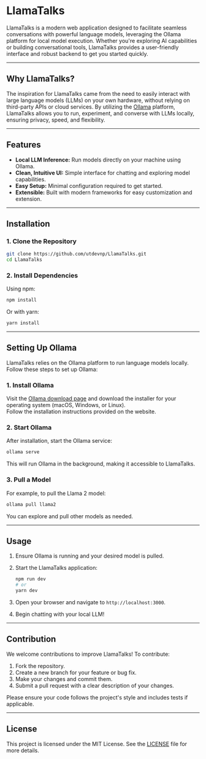 # LlamaTalks

LlamaTalks is a modern web application designed to facilitate seamless conversations with powerful language models, leveraging the Ollama platform for local model execution. Whether you're exploring AI capabilities or building conversational tools, LlamaTalks provides a user-friendly interface and robust backend to get you started quickly.

---

## Why LlamaTalks?

The inspiration for LlamaTalks came from the need to easily interact with large language models (LLMs) on your own hardware, without relying on third-party APIs or cloud services. By utilizing the [Ollama](https://ollama.com/) platform, LlamaTalks allows you to run, experiment, and converse with LLMs locally, ensuring privacy, speed, and flexibility.

---

## Features

- **Local LLM Inference:** Run models directly on your machine using Ollama.
- **Clean, Intuitive UI:** Simple interface for chatting and exploring model capabilities.
- **Easy Setup:** Minimal configuration required to get started.
- **Extensible:** Built with modern frameworks for easy customization and extension.

---

## Installation

### 1. Clone the Repository

```bash
git clone https://github.com/utdevnp/LlamaTalks.git
cd LlamaTalks
```

### 2. Install Dependencies

Using npm:

```bash
npm install
```

Or with yarn:

```bash
yarn install
```

---

## Setting Up Ollama

LlamaTalks relies on the Ollama platform to run language models locally. Follow these steps to set up Ollama:

### 1. Install Ollama

Visit the [Ollama download page](https://ollama.com/download) and download the installer for your operating system (macOS, Windows, or Linux).  
Follow the installation instructions provided on the website.

### 2. Start Ollama

After installation, start the Ollama service:

```bash
ollama serve
```

This will run Ollama in the background, making it accessible to LlamaTalks.

### 3. Pull a Model

For example, to pull the Llama 2 model:

```bash
ollama pull llama2
```

You can explore and pull other models as needed.

---

## Usage

1. Ensure Ollama is running and your desired model is pulled.
2. Start the LlamaTalks application:

   ```bash
   npm run dev
   # or
   yarn dev
   ```

3. Open your browser and navigate to `http://localhost:3000`.
4. Begin chatting with your local LLM!

---

## Contribution

We welcome contributions to improve LlamaTalks! To contribute:

1. Fork the repository.
2. Create a new branch for your feature or bug fix.
3. Make your changes and commit them.
4. Submit a pull request with a clear description of your changes.

Please ensure your code follows the project's style and includes tests if applicable.

---

## License

This project is licensed under the MIT License. See the [LICENSE](LICENSE) file for more details.
